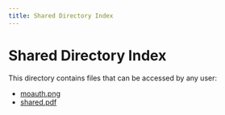 ```yaml
---
title: Shared Directory Index
---
```


# Shared Directory Index

This directory contains files that can be accessed by any user:

- [moauth.png](moauth.png)
- [shared.pdf](shared.pdf)
